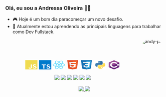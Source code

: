  ### Olá, eu sou a Andressa Oliveira 👩‍💻

- 🎮 Hoje é um bom dia paracomeçar um novo desafio.
- 🌱 Atualmente estou aprendendo as principais linguagens para trabalhar como Dev Fullstack.

<div> 
<img align="right" alt="andy-pic" height="150" style="border-radius:50px;" src="https://i.picasion.com/pic92/789426ba74eea0fc4fe047865c314c56.gif">
</div> <Br>
<Br>
<Br>
<div align="center">
<div style="display: inline_block"><br>
  <img align="center" alt="andy-Js" height="30" width="40" src="https://raw.githubusercontent.com/devicons/devicon/master/icons/javascript/javascript-plain.svg">
  <img align="center" alt="andy-Ts" height="30" width="40" src="https://raw.githubusercontent.com/devicons/devicon/master/icons/typescript/typescript-plain.svg">
  <img align="center" alt="andy-React" height="30" width="40" src="https://raw.githubusercontent.com/devicons/devicon/master/icons/react/react-original.svg">
  <img align="center" alt="andy-HTML" height="30" width="40" src="https://raw.githubusercontent.com/devicons/devicon/master/icons/html5/html5-original.svg">
  <img align="center" alt="andy-CSS" height="30" width="40" src="https://raw.githubusercontent.com/devicons/devicon/master/icons/css3/css3-original.svg">
  <img align="center" alt="andy-Python" height="30" width="40" src="https://raw.githubusercontent.com/devicons/devicon/master/icons/python/python-original.svg">
  <img align="center" alt="Andy-Csharp" height="30" width="40" src="https://raw.githubusercontent.com/devicons/devicon/master/icons/csharp/csharp-original.svg">
  </div>
 
<div align="center"> <Br>
 <a href="https://t.me/Andressa_dev" target="_blank"><img src="https://img.shields.io/badge/Telegram-2CA5E0?style=for-the-badge&logo=telegram&logoColor=white"target="_blank"></a>
  <a href="https://instagram.com/andy_developerr" target="_blank"><img src="https://img.shields.io/badge/-Instagram-%23E4405F?style=for-the-badge&logo=instagram&logoColor=white" target="_blank"></a>
 <a href="https://www.twitch.tv/AndyDeveloperr" target="_blank"><img src="https://img.shields.io/badge/Twitch-9146FF?style=for-the-badge&logo=twitch&logoColor=white" target="_blank"></a>
 <a href="https://discord.gg/AndyDeveloperr" target="_blank"><img src="https://img.shields.io/badge/Discord-7289DA?style=for-the-badge&logo=discord&logoColor=white" target="_blank"></a> 
 <a href = "mailto:contatoandressanapoles@gmail.com"><img src="https://img.shields.io/badge/-Gmail-%23333?style=for-the-badge&logo=gmail&logoColor=white" target="_blank"></a>
 <a href="https://www.linkedin.com/in/andressa-n%C3%A1poles-de-oliveira-b458a5219" target="_blank"><img src="https://img.shields.io/badge/-LinkedIn-%230077B5?style=for-the-badge&logo=linkedin&logoColor=white" target="_blank"></a>
</div>
 
 <div align="center"> 
   <a href="https://github.com/AndyDeveloperr"><br>
  <img height="180em" src="https://github-readme-stats.vercel.app/api?username=andydeveloperr&show_icons=true&theme=github_dark&include_all_commits=true&count_private=true"/>
  <img height="180em" src="https://github-readme-stats.vercel.app/api/top-langs/?username=andydeveloperr&layout=compact&langs_count=7&theme=github_dark"/>
</div><Br>
